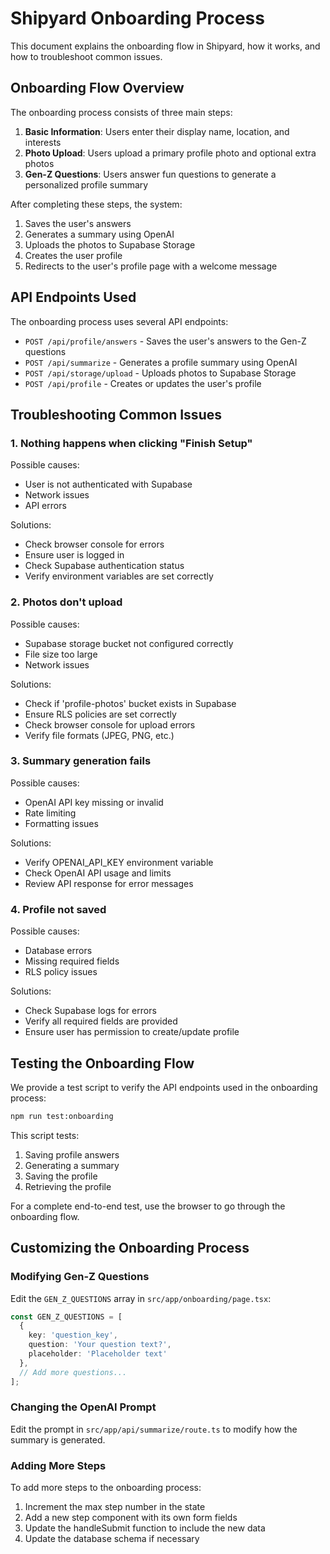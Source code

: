 # Shipyard Onboarding Process

This document explains the onboarding flow in Shipyard, how it works, and how to troubleshoot common issues.

## Onboarding Flow Overview

The onboarding process consists of three main steps:

1. **Basic Information**: Users enter their display name, location, and interests
2. **Photo Upload**: Users upload a primary profile photo and optional extra photos
3. **Gen-Z Questions**: Users answer fun questions to generate a personalized profile summary

After completing these steps, the system:
1. Saves the user's answers
2. Generates a summary using OpenAI
3. Uploads the photos to Supabase Storage
4. Creates the user profile
5. Redirects to the user's profile page with a welcome message

## API Endpoints Used

The onboarding process uses several API endpoints:

- `POST /api/profile/answers` - Saves the user's answers to the Gen-Z questions
- `POST /api/summarize` - Generates a profile summary using OpenAI
- `POST /api/storage/upload` - Uploads photos to Supabase Storage
- `POST /api/profile` - Creates or updates the user's profile

## Troubleshooting Common Issues

### 1. Nothing happens when clicking "Finish Setup"

Possible causes:
- User is not authenticated with Supabase
- Network issues
- API errors

Solutions:
- Check browser console for errors
- Ensure user is logged in
- Check Supabase authentication status
- Verify environment variables are set correctly

### 2. Photos don't upload

Possible causes:
- Supabase storage bucket not configured correctly
- File size too large
- Network issues

Solutions:
- Check if 'profile-photos' bucket exists in Supabase
- Ensure RLS policies are set correctly
- Check browser console for upload errors
- Verify file formats (JPEG, PNG, etc.)

### 3. Summary generation fails

Possible causes:
- OpenAI API key missing or invalid
- Rate limiting
- Formatting issues

Solutions:
- Verify OPENAI_API_KEY environment variable
- Check OpenAI API usage and limits
- Review API response for error messages

### 4. Profile not saved

Possible causes:
- Database errors
- Missing required fields
- RLS policy issues

Solutions:
- Check Supabase logs for errors
- Verify all required fields are provided
- Ensure user has permission to create/update profile

## Testing the Onboarding Flow

We provide a test script to verify the API endpoints used in the onboarding process:

```bash
npm run test:onboarding
```

This script tests:
1. Saving profile answers
2. Generating a summary
3. Saving the profile
4. Retrieving the profile

For a complete end-to-end test, use the browser to go through the onboarding flow.

## Customizing the Onboarding Process

### Modifying Gen-Z Questions

Edit the `GEN_Z_QUESTIONS` array in `src/app/onboarding/page.tsx`:

```typescript
const GEN_Z_QUESTIONS = [
  {
    key: 'question_key',
    question: 'Your question text?',
    placeholder: 'Placeholder text'
  },
  // Add more questions...
];
```

### Changing the OpenAI Prompt

Edit the prompt in `src/app/api/summarize/route.ts` to modify how the summary is generated.

### Adding More Steps

To add more steps to the onboarding process:
1. Increment the max step number in the state
2. Add a new step component with its own form fields
3. Update the handleSubmit function to include the new data
4. Update the database schema if necessary
